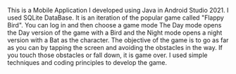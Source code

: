 This is a Mobile Application I developed using Java in Android Studio 2021. 
I used SQLite DataBase. It is an iteration of the popular game called "Flappy Bird".
You can log in and then choose a game mode The Day mode opens the Day version of the game with a Bird and the Night mode opens a night version with a Bat as the character.
The objective of the game is to go as far as you can by tapping the screen and avoiding the obstacles in the way. If you touch those obstacles or fall down, it is game over. 
I used simple techniques and coding principles to develop the game.
